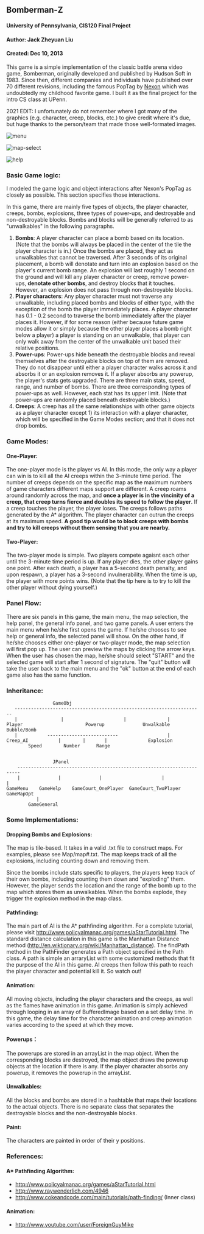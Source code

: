 ## Bomberman-Z
#### University of Pennsylvania, CIS120 Final Project
#### Author: Jack Zheyuan Liu
#### Created: Dec 10, 2013

This game is a simple implementation of the classic battle arena video game, Bomberman, originally developed and published by Hudson Soft in 1983. Since then, different companies and individuals have published over 70 different revisions, including the famous PopTag by [Nexon](https://www.nexon.com) which was undoubtedly my childhood favorite game. I built it as the final project for the intro CS class at UPenn. 

2021 EDIT: I unfortunately do not remember where I got many of the graphics (e.g. character, creep, blocks, etc.) to give credit where it's due, but huge thanks to the person/team that made those well-formated images. 

![menu](https://github.com/jackzyliu/bomberman_z/blob/master/resource/screenshot/menu_20210417.png)

![map-select](https://github.com/jackzyliu/bomberman_z/blob/master/resource/screenshot/map_select_20210417.png)

![help](https://github.com/jackzyliu/bomberman_z/blob/master/resource/screenshot/help_20210417.png)

### Basic Game logic:

I modeled the game logic and object interactions after Nexon's PopTag as closely as possible. This section specifies those interactions. 

In this game, there are mainly five types of objects, the player character, creeps, bombs, explosions, three types of power-ups, and destroyable and non-destroyable blocks. Bombs and blocks will be generally referred to as "unwalkables" in the following paragraphs.

1. **Bombs**: A player character can place a bomb based on its location. (Note that the bombs will always be placed in the center of the tile the player character is in.) Once the bombs are placed, they act as unwalkables that cannot be traversed. After 3 seconds of its original placement, a bomb will denotate and turn into an explosion based on the player's current bomb range. An explosion will last roughly 1 second on the ground and will kill any player character or creep, remove power-ups, **denotate other bombs**, and destroy blocks that it touches. However, an explosion does not pass through non-destroyable blocks. 
2. **Player characters**: Any player character must not traverse any unwalkable, including placed bombs and blocks of either type, with the exception of the bomb the player immediately places. A player character has 0.1 - 0.2 second to traverse the bomb immediately after the player places it. However, if for some reason (either because future game modes allow it or simply because the other player places a bomb right below a player) a player is standing on an unwalkable, that player can only walk away from the center of the unwalkable unit based their relative positions. 
3. **Power-ups**: Power-ups hide beneath the destroyable blocks and reveal themselves after the destroyable blocks on top of them are removed. They do not disappear until either a player character walks across it and absorbs it or an explosion removes it. If a player absorbs any powerup, the player's stats gets upgraded. There are three main stats, speed, range, and number of bombs. There are three corresponding types of power-ups as well. However, each stat has its upper limit. (Note that power-ups are randomly placed beneath destroyable blocks.) 
4. **Creeps**: A creep has all the same relationships with other game objects as a player character except 1) its interaction with a player character, which will be specified in the Game Modes section; and that it does not drop bombs.  
	

### Game Modes:

#### One-Player:

The one-player mode is the player vs AI. In this mode, the only way a player can win is to kill all the AI creeps within the 3-minute time period. The number of creeps depends on the specific map as the maximum numbers of game characters different maps support are different. A creep roams around randomly across the map, and **once a player is in the vincinity of a creep, that creep turns fierce and doubles its speed to follow the player**. If a creep touches the player, the player loses. The creeps follows paths generated by the A* algorithm. The player character can outrun the creeps at its maximum speed. **A good tip would be to block creeps with bombs and try to kill creeps without them sensing that you are nearby.**

#### Two-Player:

The two-player mode is simple. Two players compete agaisnt each other until the 3-minute time period is up. If any player dies, the other player gains one point. After each death, a player has a 5-second death penalty, and upon respawn, a player has a 3-second invulnerability. When the time is up, the player with more points wins. (Note that the tip here is to try to kill the other player without dying yourself.)

### Panel Flow:

There are six panels in this game, the main menu, the map selection, the help panel, the general info panel, and two game panels. A user enters the main menu when he/she first opens the game. If he/she chooses to see help or general info, the selected panel will show. On the other hand, if he/she chooses either one-player or two-player mode, the map selection will first pop up. The user can preview the maps by clicking the arrow keys. When the user has chosen the map, he/she should select "START" and the selected game will start after 1 second of signature. The "quit" button will take the user back to the main menu and the "ok" button at the end of each game also has the same function.

### Inheritance:

				     GameObj
	   ---------------------------------------------------------------------
	   |				|                      |               |
 	Player                       Powerup              Unwalkable       Bubble/Bomb
	   |		   --------------------------			       |
	Creep_AI           |       	|	    |			    Explosion
			Speed	     Number 	 Range


				     JPanel
	    -----------------------------------------------------------------------
	    |              |              |                      |                |
	GameMenu	GameHelp    GameCourt_OnePlayer  GameCourt_TwoPlayer  GameMapOpt
			   |
			GameGeneral

### Some Implementations:
#### Dropping Bombs and Explosions:

The map is tile-based. It takes in a valid .txt file to construct maps. For examples, please see Map/map#.txt. The map keeps track of all the explosions, including counting down and removing them. 

Since the bombs include stats specific to players, the players keep track of their own bombs, including counting them down and "exploding" them. However, the player sends the location and the range of the bomb up to the map which stores them as unwalkables. When the bombs explode, they trigger the explosion method in the map class. 
	
#### Pathfinding:

The main part of AI is the A* pathfinding algorithm. For a complete tutorial, please visit http://www.policyalmanac.org/games/aStarTutorial.html. The standard distance calculation in this game is the Manhattan Distance method (http://en.wiktionary.org/wiki/Manhattan_distance). The findPath method in the PathFinder generates a Path object specified in the Path class. A path is simple an arraryList with some customized methods that fit the purpose of the AI in this game. AI creeps then follow this path to reach the player character and potential kill it. So watch out!
	
#### Animation:

All moving objects, including the player characters and the creeps, as well as the flames have animation in this game. Animation is simply achieved through looping in an array of BufferedImage based on a set delay time. In this game, the delay time for the character animation and creep animation varies according to the speed at which they move.

#### Powerups：

The powerups are stored in an arrayList in the map object. When the corresponding blocks are destroyed, the map object draws the powerup objects at the location if there is any. If the player character absorbs any powerup, it removes the powerup in the arrayList.

#### Unwalkables:

All the blocks and bombs are stored in a hashtable that maps their locations to the actual objects. There is no separate class that separates the destroyable blocks and the non-destroyable blocks.
	
#### Paint:

The characters are painted in order of their y positions.

### References:

#### A* Pathfinding Algorithm: 
- http://www.policyalmanac.org/games/aStarTutorial.html
- http://www.raywenderlich.com/4946
- http://www.cokeandcode.com/main/tutorials/path-finding/ (Inner class)
#### Animation: 
- http://www.youtube.com/user/ForeignGuyMike
